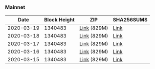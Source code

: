### Mainnet

|    Date    | Block Height | ZIP | SHA256SUMS |
| ---------- | ------------ | --- | ---------- |
| 2020-03-19 | 1340483 | [Link](https://s3-ap-southeast-2.amazonaws.com/ion-bootstrap/mainnet/2020-03-19/bootstrap.dat.zip) (829M) | [Link](https://s3-ap-southeast-2.amazonaws.com/ion-bootstrap/mainnet/2020-03-19/SHA256SUMS) |
| 2020-03-18 | 1340483 | [Link](https://s3-ap-southeast-2.amazonaws.com/ion-bootstrap/mainnet/2020-03-18/bootstrap.dat.zip) (829M) | [Link](https://s3-ap-southeast-2.amazonaws.com/ion-bootstrap/mainnet/2020-03-18/SHA256SUMS) |
| 2020-03-17 | 1340483 | [Link](https://s3-ap-southeast-2.amazonaws.com/ion-bootstrap/mainnet/2020-03-17/bootstrap.dat.zip) (829M) | [Link](https://s3-ap-southeast-2.amazonaws.com/ion-bootstrap/mainnet/2020-03-17/SHA256SUMS) |
| 2020-03-16 | 1340483 | [Link](https://s3-ap-southeast-2.amazonaws.com/ion-bootstrap/mainnet/2020-03-16/bootstrap.dat.zip) (829M) | [Link](https://s3-ap-southeast-2.amazonaws.com/ion-bootstrap/mainnet/2020-03-16/SHA256SUMS) |
| 2020-03-15 | 1340483 | [Link](https://s3-ap-southeast-2.amazonaws.com/ion-bootstrap/mainnet/2020-03-15/bootstrap.dat.zip) (829M) | [Link](https://s3-ap-southeast-2.amazonaws.com/ion-bootstrap/mainnet/2020-03-15/SHA256SUMS) |
